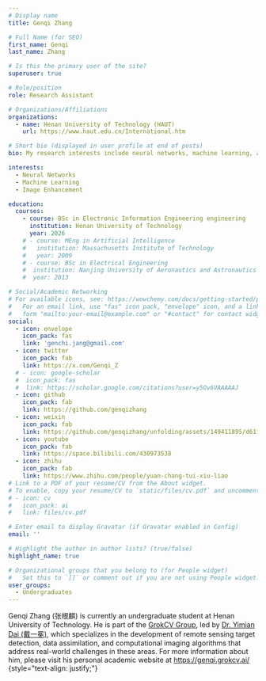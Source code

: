 ```yaml
---
# Display name
title: Genqi Zhang

# Full Name (for SEO)
first_name: Genqi
last_name: Zhang

# Is this the primary user of the site?
superuser: true

# Role/position
role: Research Assistant

# Organizations/Affiliations
organizations:
  - name: Henan University of Technology (HAUT)
    url: https://www.haut.edu.cn/International.htm

# Short bio (displayed in user profile at end of posts)
bio: My research interests include neural networks, machine learning, and image enhancement.

interests:
  - Neural Networks
  - Machine Learning
  - Image Enhancement

education:
  courses:
    - course: BSc in Electronic Information Engineering engineering
      institution: Henan University of Technology
      year: 2026
    # - course: MEng in Artificial Intelligence
    #   institution: Massachusetts Institute of Technology
    #   year: 2009
    # - course: BSc in Electrical Engineering
    #  institution: Nanjing University of Aeronautics and Astronautics
    #  year: 2013

# Social/Academic Networking
# For available icons, see: https://wowchemy.com/docs/getting-started/page-builder/#icons
#   For an email link, use "fas" icon pack, "envelope" icon, and a link in the
#   form "mailto:your-email@example.com" or "#contact" for contact widget.
social:
  - icon: envelope
    icon_pack: fas
    link: 'genchi.jang@gmail.com'
  - icon: twitter
    icon_pack: fab
    link: https://x.com/Genqi_Z
  # - icon: google-scholar
  #  icon_pack: fas
  #  link: https://scholar.google.com/citations?user=y5Ov6VAAAAAJ
  - icon: github
    icon_pack: fab
    link: https://github.com/genqizhang
  - icon: weixin
    icon_pack: fab
    link: https://github.com/genqizhang/unfolding/assets/149411895/d61f886b-b6d7-49b8-876c-52c8934d757c
  - icon: youtube
    icon_pack: fab
    link: https://space.bilibili.com/430973538
  - icon: zhihu
    icon_pack: fab
    link: https://www.zhihu.com/people/yuan-chang-tui-xiu-liao
# Link to a PDF of your resume/CV from the About widget.
# To enable, copy your resume/CV to `static/files/cv.pdf` and uncomment the lines below.
# - icon: cv
#   icon_pack: ai
#   link: files/cv.pdf

# Enter email to display Gravatar (if Gravatar enabled in Config)
email: ''

# Highlight the author in author lists? (true/false)
highlight_name: true

# Organizational groups that you belong to (for People widget)
#   Set this to `[]` or comment out if you are not using People widget.
user_groups:
  - Undergraduates
---
```


Genqi Zhang (张根麒) is currently an undergraduate student at Henan University of Technology. He is part of the [GrokCV Group](https://grokcv.ai/), led by [Dr. Yimian Dai (戴一冕)](https://scholar.google.com/citations?user=y5Ov6VAAAAAJ), which specializes in the development of remote sensing target detection, data assimilation, and computational imaging algorithms that address real-world challenges in these areas. For more information about him, please visit his personal academic website at <https://genqi.grokcv.ai/>
{style="text-align: justify;"}
